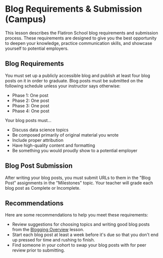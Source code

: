 # Blog Requirements & Submission (Campus)

This lesson describes the Flatiron School blog requirements and submission process. These requirements are designed to give you the best opportunity to deepen your knowledge, practice communication skills, and showcase yourself to potential employers.

## Blog Requirements

You must set up a publicly accessible blog and publish at least four blog posts on it in order to graduate. Blog posts must be submitted on the following schedule unless your instructor says otherwise:

* Phase 1: One post
* Phase 2: One post
* Phase 3: One post
* Phase 4: One post

Your blog posts must...

* Discuss data science topics
* Be composed primarily of original material you wrote
* Include proper attribution
* Have high-quality content and formatting
* Be something you would proudly show to a potential employer

## Blog Post Submission

After writing your blog posts, you must submit URLs to them in the "Blog Post" assignments in the "Milestones" topic. Your teacher will grade each blog post as Complete or Incomplete.

## Recommendations

Here are some recommendations to help you meet these requirements:

* Review suggestions for choosing topics and writing good blog posts from the [Blogging Overview](https://github.com/learn-co-curriculum/dsc-blogging-overview) lesson.
* Start each blog post at least a week before it's due so that you don't end up pressed for time and rushing to finish.
* Find someone in your cohort to swap your blog posts with for peer review prior to submitting.
